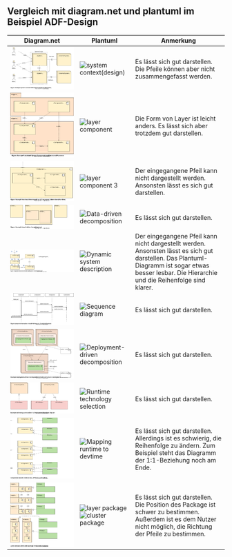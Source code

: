 ## Vergleich mit diagram.net und plantuml im Beispiel ADF-Design

| Diagram.net     | Plantuml        | Anmerkung    |
| ----------- | ----------- | ------------ |
|![system-context.drawio](ADF-Design/drawio/system-context.drawio.svg)|![system context(design)](https://www.plantuml.com/plantuml/png/bP8nRyCW48LtViKfNfB1LOmxELQKLkhOfLcxO3Wxg3P4W2LRLVzxiMdig4chX8rxxplWSJlhc75jKuFjhSC6k5OEExSKQ6MbLgJ6qe7JO6HrS22aGUwaLeHahpsywHeXoO1PC0b4PLbIpcU51eLUAcbGqaaXGr-cAgyjzk4cUwwFk1XyeJ3k8QgbmWV1x0759m6_b1OUyfr_kAS5vFbfizqE3TXqpZNW-H8evejzaU1_wHmQnQQWaf7wNGquTdCQrsdwBqtFSaaWZdqP82fgnZysP-_VP7dUMlJKkuAcXzQooly7yOdVoT0JKzpEfCJ_tvtC8o4CukKw7YBAGFfPCoNZ27xSk977SRIAMnphrU2WVpd83fNmO_qD "system context(design)")|Es lässt sich gut darstellen. Die Pfeile können aber nicht zusammengefasst werden.|
|![functional-decomposition1.drawio](ADF-Design/drawio/functional-decomposition1.drawio.svg)|![layer component](https://www.plantuml.com/plantuml/png/bPAnJiCm54LtVyLJEp05AKx2G9seKYKcDaRAuDelQLJdkRATeKByEqw08gG4WkTpV8zaRtsGBlIT0IClw43Pxcm9AR0RWtM0OC6rpJ60RXsgq5fY_jJIMJhPVSFmoY2UWrIdnjcUzCuQwuJOVG5L1UkwhhbI8_XWAJo5Yq4Wwpffs1jZjJKw1go464kYiQV7iIbTWVHWqk4Al5FgSsqupsLPNaSWVO6Vcr5JwGpCfs3-Umd_AE5_bcHJbsSpS3u5vpDmCGKNGxPA8KcgE0EmFfZu51lJ4jvgwO-eD_T2z1whQa_GUzaWSARuVuKC4ZSO-J8Zkqui578MoL4ebWa5Oria7V_lEm00 "layer component")|Die Form von Layer ist leicht anders. Es lässt sich aber trotzdem gut darstellen.|
|![functional-decomposition2.drawio](ADF-Design/drawio/functional-decomposition2.drawio.svg)|![layer component 3](https://www.plantuml.com/plantuml/png/ZT7FQiCm30Rmkvz2jBT01sjkQs8AXRr0ZzqEYgsafefKRETGnjvzwLZ_qHRstGo_JpRMCcMCUUWP60yKmMc_Lo79K1gcDaDMYA7RPl0Xaij1nQHTa3r6xA_qbu4n3RfT5tKGlrBMM5Mh4x0MfctRpftxXUygUPqFJ20QUsJpRSpPmgGeBeUoA2PmEmaJyElVbSTiwhg-Ak3dlI_ncMuUwUQPTe-qEpw_H9ZDx5W5c3OyViI2Wz2BnxGbltYhgY6HjHy2GyAEO7ukkFyMp9B4Zwlw0G00 "layer component 3")|Der eingegangene Pfeil kann nicht dargestellt werden. Ansonsten lässt es sich gut darstellen. |
|![data.drawio](ADF-Design/drawio/data.drawio.svg)|![Data-driven decomposition](https://www.plantuml.com/plantuml/png/dPA_2i903CRtUufmRWK7gwCK1_45kdP9hwaStkNacWeYlhkjYdzAEsYcV91yloHaqmX6QRs3BGhEgsXFn52H2VuO6Yisi5BDmV8H8tg8P0HvxmWk2hhO1PPSpftc43qwTLNgNQEJ90-UUkT5acXOh_iqom0RG9ZLTPqQyp1oM983ZIBHbgtG0Wf-YVHJBFKa91r2oY_8U0yEcymla-c-vZhjNWxTgx_t_XIh9tVg4iiXbaQn1T-FkI6kkXUu0G00 "Data-driven decomposition")|Es lässt sich gut darstellen.|
|![dynamic1.drawio](ADF-Design/drawio/dynamic1.drawio.svg)|![Dynamic system description](https://www.plantuml.com/plantuml/png/bTAzQiCm4C3nNKznaA5J2lvQ6bi44le27TiEYdHsHAIJaSw3ANttYfG6QZmaMlNxdv3GFh6AF7a7nvcKjnhId1Wz64mwsf5j8F7ai6VW0D4EPmPZ8-hhHhfO6bLK7dJmOo0aXYy1UPsKlWmnJ6GEmONOjeS_82Li-huljRx2rq3ynhD3e12zSk9RYFUkwsuUYa_udwi4kbYWSWsL2rIjeMg1wZLKBr2pXXeXX2vWkvLvAi3cvF8Zx9mbV3OgdT7iNjfsIYZb1y6Kr81G2bq-6bI_GNrVKDrEQEuBQf57FnBaQ--HJFv3Fm00 "Dynamic system description")|Der eingegangene Pfeil kann nicht dargestellt werden. Ansonsten lässt es sich gut darstellen. Das Plantuml-Diagramm ist sogar etwas besser lesbar. Die Hierarchie und die Reihenfolge sind klarer.|
|![dynamic2.drawio](ADF-Design/drawio/dynamic2.drawio.svg)|![Sequence diagram](https://www.plantuml.com/plantuml/png/dP713e8m38RlUuhAdGDXNeXHNi0BFa73Abd2Djow62M-kzFRI4ZGNljzRTg_3OoUendXGhT8jYTG6WUFHkmcZuD1O79FO1z9YFbBl-1K7g5eUcScPyboLK2g1iwFxZCaS0KYR-TyNIHO8UDrT7TG57gl9zREYXpABRd5aajhlz4wb3zRzTAIVzrLhLepMPMUdIzPnqMR-1Jb6m00 "Sequence diagram")|Es lässt sich gut darstellen.|
|![deployment.drawio](ADF-Design/drawio/deployment.drawio.svg)|![Deployment-driven decomposition](https://www.plantuml.com/plantuml/png/dPHDRzim38Rl-XL4TYWGp4MRhSEs1a6RfZiCwtO8i5rsaINQLYDBXZxSf4F_-oWxJGCqTO7gO1iW-UfzAD4NFd0NOgrXWOsscnfDoAHJBHgGA6pTMA-2ieOTQIm210jEbLK0gHoABk1NoZJSyHhW7mDQnahSVgRrpPgm31kD570rrxl0d8jLwMmqyifgw-1TKU0d8RhuG_SaQwhW8hn9BV-29_niJqqhWs7J85WNAiiU6EkSZiRZ6vihKbnWgmIEnoEOJgy8FGPbIlX9IRCPS0_yqU8U9rMhNqkuR9fioOtCxRgllrwZYAa_S6rQvQn9dUrbCCaK9_ZvYMe7EafYMpkacPIU3WOkjsczZjgoxO4iqA-2RQ1tZ-vbblmmon_COUxidN-i7U0eXZYIq6i0jyy1VYWJrx14rmwPbuVDV-SjXz-AxZFNSCD5HGV-AaKrHD4RwUuM6dbyozqWaDu72kJ98TVg7g4R94C57axVmmJefi27KIenfzt-j5uk-TZbd_Nvarq-Exf3Os2ENbGELHwfH_SHDAUtKOA6j8o18MIqPeapryHndiRWM79VeJp_Efr6JqtzQwBd9TB8U-5KqyrryTP2HanPbgxvyxfjh3WScq2ciyCRCiOkw0ZeJ_KV "Deployment-driven decomposition")|Es lässt sich gut darstellen.|
|![technologies.drawio](ADF-Design/drawio/technologies.drawio.svg)|![Runtime technology selection](https://www.plantuml.com/plantuml/png/dPBTIWCn48NlynH3Uo4ir4iHkvHgYoBKejONc4sckw7PIKbcrKNxxgO_jXHQBvoB43ZVcSaSCeo2GPhQmMl3Oci28LsnTxvi8P8ZBTQpkd0q5n0FmPQLWB5X9yI5vIK6h06-5AHYRsXtNTUzPvb9woW9eKQt5-vGByhW6pQZD2n0TpwdAwqt-cfphaSWb-wVxQur7RLpbadQ9O4FKdcrKchpr4wMZL6mm4Wme_1E8SiwaESZNoyRiLp2D6630M04t5jkdn_X0OK-i3sF5qeTTaYcftRsCjdYR_kGjwW-9gUbvS_Jf3acnrHOP9XORiuOI2c4_BjdUg2XMxWKL7-TnQN1M97fgmAIDW1pIhp9yoQcTNuX-XDIGsAJ_j8F "Runtime technology selection")|Es lässt sich gut darstellen.|
|![runtimedevtime1.drawio](ADF-Design/drawio/runtimedevtime1.drawio.svg)|![Mapping runtime to devtime](https://www.plantuml.com/plantuml/png/dLJBQiCm4BphAvRqK32arC_Gva5e83UVUYmzg9BiYEXXPBabjFdtoacSGg8cRdKmkyoiPcS4djSM6zj80JckAgvAC8soN3Am6YXxRqiaM67Rtl1oPO5omuZbMg5wpLM53PO0dmZS8LfMMZ5b3trxbbhPPxiH39Gs4eiZy8J9kZIwKNIXXJPmKnH5HCWEt-w-hGvMfHlzptLl3-mUfuVhjWZTXeyXUfbEf_bcqUtv2fF9iPdD0DT0GlIZEmY2V9DhsWWM10D7tjTxfWmH2M7oDQH3Lpj1uLOO2wxO7SNrYj7nJbJr4OrwYvunb-u1s8SsQmyvHYJgDeoy6_xWyIyEr7bieSz2VCgAVApab1NxM6dlE194uiv1udUONC7JotYRWEoLGDOhWL5lR-bVdZf39EkCf7wZHpppuwChywFBysZE57M_acy0 "Mapping runtime to devtime")|Es lässt sich gut darstellen.  Allerdings ist es schwierig, die Reihenfolge zu ändern. Zum Beispiel steht das Diagramm der 1:1-Beziehung noch am Ende. |
|![runtimedevtime2.drawio](ADF-Design/drawio/runtimedevtime2.drawio.svg)|![layer package](https://www.plantuml.com/plantuml/png/ZPInQiCm48PtFSMH3frIQiasj75C8D2fGw5Zqa6HvCH4beIi3A7jkrUMd8B1SU99sD_zzw4xl6eTjUxKI93qB2mOoevqBz2Z59K3fy7M-uC3Nbl1NAqLQe-rCjJI1fXkZ5P2EVX6u9-TBzrRVL9yhQMsHR6-06K93rLLOSO2-AQL-tHdAK1fsr29VX6gjEI-_QmeWeUlsAhtO9JCWBOWaov2v8prtRfdirmk_vj0yWN3dhwC9LTWF0RZQHCSJV1D4p8MJgx0wHYSJfkGQ49kccHZuTaLE1-3yywatufEvICUWqn_xaTa_8XsB-APPj56qfsGCDkgA4kJEvBY5HiydOJlI8fNPCXq4kcI_6xDDuUQSw6--DmF6FaP3zuGP8QCmSWC6HCPEVyfksNrRQKtMSXQYITEsuFWYr0I0Nm581U0Z0E8-HwbNwQnhwz5SMhzBI260vHEGoH0sJIK1YYVXD1AAEv_8Ny0 "layer package")![cluster package](https://www.plantuml.com/plantuml/png/ZPCnJyCm48Lt_ufJ6PY2YDj4WgPLfKhCI8oKmRMTDkh5ZXndGC1_vn8792GdnTD9_jwxvxEzQxrmlgiH97QjrmuQ8I_YfDajwjA3j-2gqzc3gfoMlhA6jPVADCA96gIj6skqyV31WDQHf2TdEwFs5gqhYlqFiDt2JLcMNCe1VBB6l_Xtr62igmMoByPAYuhQBqWLaf3cOCOQqWM85igqjz6vb6F7VhrkDflVHf2-mT--99Ff1CnZC9-0bp5uUJqw3z7vrUYhM8FL19p5u6m2pcDmtaSVRxlF_XpA8VjOZsDlQEp71tqliX0TnL4ZB0vcs4MH_iCfJA7XyqwyTv8f92gXYo0MIRx6okWx9TgpLkl7ekXQicQqFL3BUMeLg6oUoWALpr8qXWIJpst_36CWezED08y3RAUDei_s3G00 "cluster package")|Es lässt sich gut darstellen. Die Position des Package ist schwer zu bestimmen. Außerdem ist es dem Nutzer nicht möglich, die Richtung der Pfeile zu bestimmen.|
